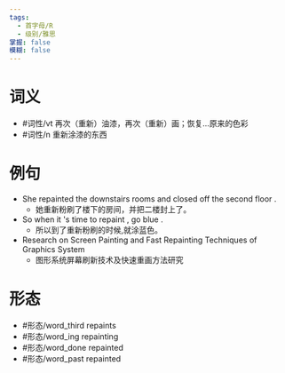 ```yaml
---
tags:
  - 首字母/R
  - 级别/雅思
掌握: false
模糊: false
---
```

# 词义
- #词性/vt  再次（重新）油漆，再次（重新）画；恢复…原来的色彩
- #词性/n  重新涂漆的东西
# 例句
- She repainted the downstairs rooms and closed off the second floor .
	- 她重新粉刷了楼下的房间，并把二楼封上了。
- So when it 's time to repaint , go blue .
	- 所以到了重新粉刷的时候,就涂蓝色。
- Research on Screen Painting and Fast Repainting Techniques of Graphics System
	- 图形系统屏幕刷新技术及快速重画方法研究
# 形态
- #形态/word_third repaints
- #形态/word_ing repainting
- #形态/word_done repainted
- #形态/word_past repainted
